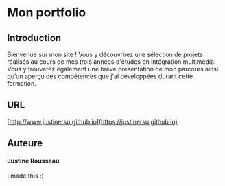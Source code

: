# Mon portfolio
## Introduction
Bienvenue sur mon site ! Vous y découvrirez une sélection de projets réalisés au cours de mes trois années d'études en intégration multimédia. Vous y trouverez également une brève présentation de mon parcours ainsi qu’un aperçu des compétences que j'ai développées durant cette formation.

## URL
[http://www.justinersu.github.io](https://justinersu.github.io)

## Auteure
#### Justine Rousseau
I made this :)
